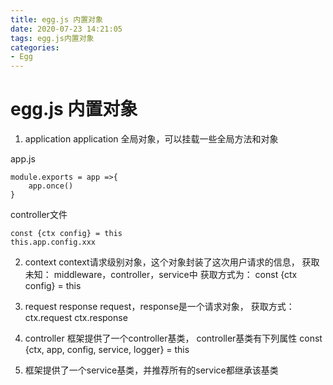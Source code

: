 ```yaml
---
title: egg.js 内置对象
date: 2020-07-23 14:21:05
tags: egg.js内置对象
categories: 
- Egg
---
```

# egg.js 内置对象
1. application
application 全局对象，可以挂载一些全局方法和对象

app.js  
```
module.exports = app =>{
    app.once()
}
```
controller文件
```
const {ctx config} = this
this.app.config.xxx
```

2. context
context请求级别对象，这个对象封装了这次用户请求的信息，
获取未知： middleware，controller，service中
获取方式为： const {ctx config} = this

3. request response
request，response是一个请求对象，
获取方式： ctx.request  ctx.response

4. controller
框架提供了一个controller基类，
controller基类有下列属性
const {ctx, app, config, service, logger} = this

5. 框架提供了一个service基类，并推荐所有的service都继承该基类













